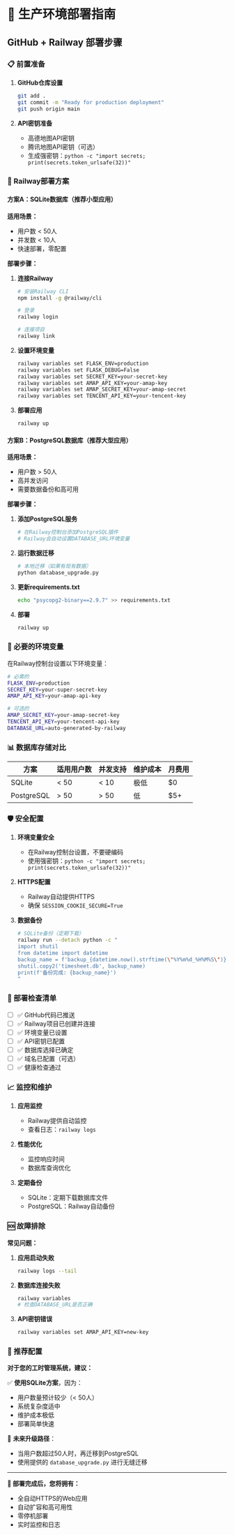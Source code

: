 # 🚀 生产环境部署指南

## GitHub + Railway 部署步骤

### 📋 前置准备

1. **GitHub仓库设置**
   ```bash
   git add .
   git commit -m "Ready for production deployment"
   git push origin main
   ```

2. **API密钥准备**
   - 高德地图API密钥
   - 腾讯地图API密钥（可选）
   - 生成强密钥：`python -c "import secrets; print(secrets.token_urlsafe(32))"`

### 🎯 Railway部署方案

#### 方案A：SQLite数据库（推荐小型应用）

**适用场景：**
- 用户数 < 50人
- 并发数 < 10人
- 快速部署，零配置

**部署步骤：**

1. **连接Railway**
   ```bash
   # 安装Railway CLI
   npm install -g @railway/cli
   
   # 登录
   railway login
   
   # 连接项目
   railway link
   ```

2. **设置环境变量**
   ```bash
   railway variables set FLASK_ENV=production
   railway variables set FLASK_DEBUG=False
   railway variables set SECRET_KEY=your-secret-key
   railway variables set AMAP_API_KEY=your-amap-key
   railway variables set AMAP_SECRET_KEY=your-amap-secret
   railway variables set TENCENT_API_KEY=your-tencent-key
   ```

3. **部署应用**
   ```bash
   railway up
   ```

#### 方案B：PostgreSQL数据库（推荐大型应用）

**适用场景：**
- 用户数 > 50人
- 高并发访问
- 需要数据备份和高可用

**部署步骤：**

1. **添加PostgreSQL服务**
   ```bash
   # 在Railway控制台添加PostgreSQL插件
   # Railway会自动设置DATABASE_URL环境变量
   ```

2. **运行数据迁移**
   ```bash
   # 本地迁移（如果有现有数据）
   python database_upgrade.py
   ```

3. **更新requirements.txt**
   ```bash
   echo "psycopg2-binary==2.9.7" >> requirements.txt
   ```

4. **部署**
   ```bash
   railway up
   ```

### 🔧 必要的环境变量

在Railway控制台设置以下环境变量：

```bash
# 必需的
FLASK_ENV=production
SECRET_KEY=your-super-secret-key
AMAP_API_KEY=your-amap-api-key

# 可选的
AMAP_SECRET_KEY=your-amap-secret-key
TENCENT_API_KEY=your-tencent-api-key
DATABASE_URL=auto-generated-by-railway
```

### 📊 数据库存储对比

| 方案 | 适用用户数 | 并发支持 | 维护成本 | 月费用 |
|------|-----------|----------|----------|--------|
| SQLite | < 50 | < 10 | 极低 | $0 |
| PostgreSQL | > 50 | > 50 | 低 | $5+ |

### 🛡️ 安全配置

1. **环境变量安全**
   - 在Railway控制台设置，不要硬编码
   - 使用强密钥：`python -c "import secrets; print(secrets.token_urlsafe(32))"`

2. **HTTPS配置**
   - Railway自动提供HTTPS
   - 确保 `SESSION_COOKIE_SECURE=True`

3. **数据备份**
   ```bash
   # SQLite备份（定期下载）
   railway run --detach python -c "
   import shutil
   from datetime import datetime
   backup_name = f'backup_{datetime.now().strftime(\"%Y%m%d_%H%M%S\")}.db'
   shutil.copy2('timesheet.db', backup_name)
   print(f'备份完成: {backup_name}')
   "
   ```

### 🚀 部署检查清单

- [ ] ✅ GitHub代码已推送
- [ ] ✅ Railway项目已创建并连接
- [ ] ✅ 环境变量已设置
- [ ] ✅ API密钥已配置
- [ ] ✅ 数据库选择已确定
- [ ] ✅ 域名已配置（可选）
- [ ] ✅ 健康检查通过

### 📈 监控和维护

1. **应用监控**
   - Railway提供自动监控
   - 查看日志：`railway logs`

2. **性能优化**
   - 监控响应时间
   - 数据库查询优化

3. **定期备份**
   - SQLite：定期下载数据库文件
   - PostgreSQL：Railway自动备份

### 🆘 故障排除

**常见问题：**

1. **应用启动失败**
   ```bash
   railway logs --tail
   ```

2. **数据库连接失败**
   ```bash
   railway variables
   # 检查DATABASE_URL是否正确
   ```

3. **API密钥错误**
   ```bash
   railway variables set AMAP_API_KEY=new-key
   ```

### 🎯 推荐配置

**对于您的工时管理系统，建议：**

✅ **使用SQLite方案**，因为：
- 用户数量预计较少（< 50人）
- 系统复杂度适中
- 维护成本极低
- 部署简单快速

🔄 **未来升级路径**：
- 当用户数超过50人时，再迁移到PostgreSQL
- 使用提供的 `database_upgrade.py` 进行无缝迁移

---

**🎉 部署完成后，您将拥有：**
- 全自动HTTPS的Web应用
- 自动扩容和高可用性
- 零停机部署
- 实时监控和日志

